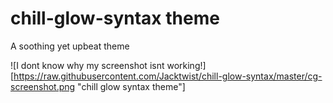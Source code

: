 # chill-glow-syntax theme

A soothing yet upbeat theme

![I dont know why my screenshot isnt working!][https://raw.githubusercontent.com/Jacktwist/chill-glow-syntax/master/cg-screenshot.png "chill glow syntax theme"]
